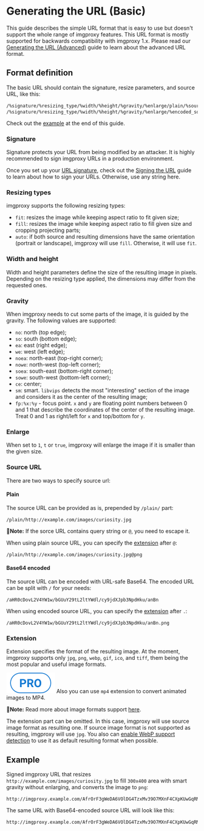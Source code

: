 # Generating the URL (Basic)

This guide describes the simple URL format that is easy to use but doesn't support the whole range of imgproxy features. This URL format is mostly supported for backwards compatibility with imgproxy 1.x. Please read our [Generating the URL (Advanced)](generating_the_url_advanced.md) guide to learn about the advanced URL format.

## Format definition

The basic URL should contain the signature, resize parameters, and source URL, like this:

```
/%signature/%resizing_type/%width/%height/%gravity/%enlarge/plain/%source_url@%extension
/%signature/%resizing_type/%width/%height/%gravity/%enlarge/%encoded_source_url.%extension
```

Check out the [example](#example) at the end of this guide.

### Signature

Signature protects your URL from being modified by an attacker. It is highly recommended to sign imgproxy URLs in a production environment.

Once you set up your [URL signature](configuration.md#url-signature), check out the [Signing the URL](signing_the_url.md) guide to learn about how to sign your URLs. Otherwise, use any string here.

### Resizing types

imgproxy supports the following resizing types:

* `fit`: resizes the image while keeping aspect ratio to fit given size;
* `fill`: resizes the image while keeping aspect ratio to fill given size and cropping projecting parts;
* `auto`: if both source and resulting dimensions have the same orientation (portrait or landscape), imgproxy will use `fill`. Otherwise, it will use `fit`.

### Width and height

Width and height parameters define the size of the resulting image in pixels. Depending on the resizing type applied, the dimensions may differ from the requested ones.

### Gravity

When imgproxy needs to cut some parts of the image, it is guided by the gravity. The following values are supported:

* `no`: north (top edge);
* `so`: south (bottom edge);
* `ea`: east (right edge);
* `we`: west (left edge);
* `noea`: north-east (top-right corner);
* `nowe`: north-west (top-left corner);
* `soea`: south-east (bottom-right corner);
* `sowe`: south-west (bottom-left corner);
* `ce`: center;
* `sm`: smart. `libvips` detects the most "interesting" section of the image and considers it as the center of the resulting image;
* `fp:%x:%y` - focus point. `x` and `y` are floating point numbers between 0 and 1 that describe the coordinates of the center of the resulting image. Treat 0 and 1 as right/left for `x` and top/bottom for `y`.

### Enlarge

When set to `1`, `t` or `true`, imgproxy will enlarge the image if it is smaller than the given size.

### Source URL

There are two ways to specify source url:

#### Plain

The source URL can be provided as is, prepended by `/plain/` part:

```
/plain/http://example.com/images/curiosity.jpg
```

**📝Note:** If the sorce URL contains query string or `@`, you need to escape it.

When using plain source URL, you can specify the [extension](#extension) after `@`:

```
/plain/http://example.com/images/curiosity.jpg@png
```

#### Base64 encoded

The source URL can be encoded with URL-safe Base64. The encoded URL can be split with `/` for your needs:

```
/aHR0cDovL2V4YW1w/bGUuY29tL2ltYWdl/cy9jdXJpb3NpdHku/anBn
```

When using encoded source URL, you can specify the [extension](#extension) after `.`:

```
/aHR0cDovL2V4YW1w/bGUuY29tL2ltYWdl/cy9jdXJpb3NpdHku/anBn.png
```

### Extension

Extension specifies the format of the resulting image. At the moment, imgproxy supports only `jpg`, `png`, `webp`, `gif`, `ico`, and `tiff`, them being the most popular and useful image formats.

<img class="pro-badge" src="assets/pro.svg" alt="pro" /> Also you can use `mp4` extension to convert animated images to MP4.

**📝Note:** Read more about image formats support [here](image_formats_support.md).

The extension part can be omitted. In this case, imgproxy will use source image format as resulting one. If source image format is not supported as resulting, imgproxy will use `jpg`. You also can [enable WebP support detection](configuration.md#webp-support-detection) to use it as default resulting format when possible.

## Example

Signed imgproxy URL that resizes `http://example.com/images/curiosity.jpg` to fill `300x400` area with smart gravity without enlarging, and converts the image to `png`:

```
http://imgproxy.example.com/AfrOrF3gWeDA6VOlDG4TzxMv39O7MXnF4CXpKUwGqRM/fill/300/400/sm/0/plain/http://example.com/images/curiosity.jpg@png
```

The same URL with Base64-encoded source URL will look like this:

```
http://imgproxy.example.com/AfrOrF3gWeDA6VOlDG4TzxMv39O7MXnF4CXpKUwGqRM/fill/300/400/sm/0/aHR0cDovL2V4YW1w/bGUuY29tL2ltYWdl/cy9jdXJpb3NpdHku/anBn.png
```
